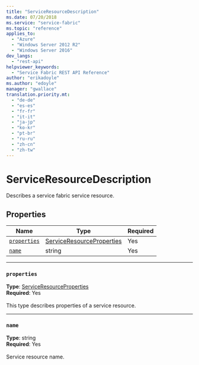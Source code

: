 ```yaml
---
title: "ServiceResourceDescription"
ms.date: 07/20/2018
ms.service: "service-fabric"
ms.topic: "reference"
applies_to: 
  - "Azure"
  - "Windows Server 2012 R2"
  - "Windows Server 2016"
dev_langs: 
  - "rest-api"
helpviewer_keywords: 
  - "Service Fabric REST API Reference"
author: "erikadoyle"
ms.author: "edoyle"
manager: "gwallace"
translation.priority.mt: 
  - "de-de"
  - "es-es"
  - "fr-fr"
  - "it-it"
  - "ja-jp"
  - "ko-kr"
  - "pt-br"
  - "ru-ru"
  - "zh-cn"
  - "zh-tw"
---
```

# ServiceResourceDescription

Describes a service fabric service resource.

## Properties
| Name | Type | Required |
| --- | --- | --- |
| [`properties`](#properties) | [ServiceResourceProperties](sfclient-v63-model-serviceresourceproperties.md) | Yes |
| [`name`](#name) | string | Yes |

____
### `properties`
__Type__: [ServiceResourceProperties](sfclient-v63-model-serviceresourceproperties.md) <br/>
__Required__: Yes<br/>
<br/>
This type describes properties of a service resource.

____
### `name`
__Type__: string <br/>
__Required__: Yes<br/>
<br/>
Service resource name.


